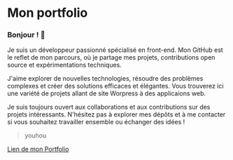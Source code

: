 # Mon portfolio

### Bonjour ! 👋

Je suis un développeur passionné spécialisé en front-end. Mon GitHub est le reflet de mon parcours, où je partage mes projets, contributions open source et expérimentations techniques.

J'aime explorer de nouvelles technologies, résoudre des problèmes complexes et créer des solutions efficaces et élégantes. Vous trouverez ici une variété de projets allant de site Worpress à des applicaions web.

Je suis toujours ouvert aux collaborations et aux contributions sur des projets intéressants. N'hésitez pas à explorer mes dépôts et à me contacter si vous souhaitez travailler ensemble ou échanger des idées !

> youhou

[Lien de mon Portfolio](https://loicstr.github.io/)